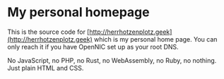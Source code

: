 # My personal homepage

This is the source code for
[http://herrhotzenplotz.geek](http://herrhotzenplotz.geek) which is my
personal home page. You can only reach it if you have OpenNIC set up
as your root DNS.

No JavaScript, no PHP, no Rust, no WebAssembly, no Ruby, no
nothing. Just plain HTML and CSS.
